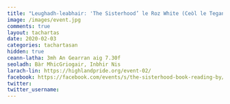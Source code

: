 ```yaml
---
title: "Leughadh-leabhair: 'The Sisterhood’ le Roz White (Ceòl le Tegan Sommers)"
image: /images/event.jpg
comments: true
layout: tachartas
date: 2020-02-03
categories: tachartasan
hidden: true
ceann-latha: 3mh An Gearran aig 7.30f
seoladh: Bàr MhicGriogair, Inbhir Nis
larach-lin: https://highlandpride.org/event-02/
facebook: https://facebook.com/events/s/the-sisterhood-book-reading-by/482037705840175/?ti=icl
twitter:
twitter_username:
---
```


<!--more-->
